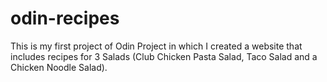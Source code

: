 # odin-recipes
This is my first project of Odin Project in which I created a website that includes recipes for 3 Salads (Club Chicken Pasta Salad, Taco Salad and a Chicken Noodle Salad).
